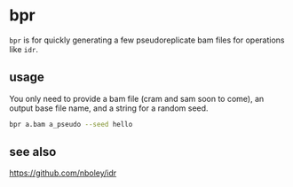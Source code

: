 # bpr

`bpr` is for quickly generating a few pseudoreplicate bam files for operations
like `idr`.

## usage

You only need to provide a bam file (cram and sam soon to come), an output base file name, and a string for a random seed.

```bash
bpr a.bam a_pseudo --seed hello
```

## see also

https://github.com/nboley/idr
